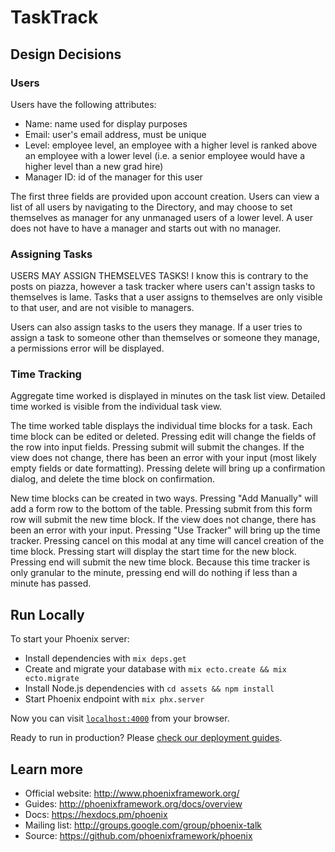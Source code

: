 # TaskTrack

## Design Decisions

### Users

Users have the following attributes:

* Name: name used for display purposes
* Email: user's email address, must be unique
* Level: employee level, an employee with a higher level is ranked above an employee with a lower level (i.e. a senior employee would have a higher level than a new grad hire)
* Manager ID: id of the manager for this user

The first three fields are provided upon account creation. Users can view a list of all users by navigating to the Directory, and may choose to set themselves as manager for any unmanaged users of a lower level. A user does not have to have a manager and starts out with no manager.

### Assigning Tasks

USERS MAY ASSIGN THEMSELVES TASKS! I know this is contrary to the posts on piazza, however a task tracker where users can't assign tasks to themselves is lame. Tasks that a user assigns to themselves are only visible to that user, and are not visible to managers.

Users can also assign tasks to the users they manage. If a user tries to assign a task to someone other than themselves or someone they manage, a permissions error will be displayed.

### Time Tracking

Aggregate time worked is displayed in minutes on the task list view. Detailed time worked is visible from the individual task view.

The time worked table displays the individual time blocks for a task. Each time block can be edited or deleted. Pressing edit will change the fields of the row into input fields. Pressing submit will submit the changes. If the view does not change, there has been an error with your input (most likely empty fields or date formatting). Pressing delete will bring up a confirmation dialog, and delete the time block on confirmation.

New time blocks can be created in two ways. Pressing "Add Manually" will add a form row to the bottom of the table. Pressing submit from this form row will submit the new time block. If the view does not change, there has been an error with your input. Pressing "Use Tracker" will bring up the time tracker. Pressing cancel on this modal at any time will cancel creation of the time block. Pressing start will display the start time for the new block. Pressing end will submit the new time block. Because this time tracker is only granular to the minute, pressing end will do nothing if less than a minute has passed.

## Run Locally

To start your Phoenix server:

  * Install dependencies with `mix deps.get`
  * Create and migrate your database with `mix ecto.create && mix ecto.migrate`
  * Install Node.js dependencies with `cd assets && npm install`
  * Start Phoenix endpoint with `mix phx.server`

Now you can visit [`localhost:4000`](http://localhost:4000) from your browser.

Ready to run in production? Please [check our deployment guides](http://www.phoenixframework.org/docs/deployment).

## Learn more

  * Official website: http://www.phoenixframework.org/
  * Guides: http://phoenixframework.org/docs/overview
  * Docs: https://hexdocs.pm/phoenix
  * Mailing list: http://groups.google.com/group/phoenix-talk
  * Source: https://github.com/phoenixframework/phoenix
